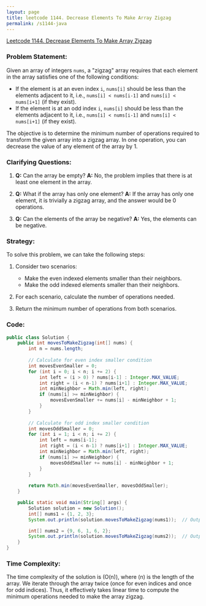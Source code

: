 ```yaml
---
layout: page
title: leetcode 1144. Decrease Elements To Make Array Zigzag
permalink: /s1144-java
---
```

[Leetcode 1144. Decrease Elements To Make Array Zigzag](https://algoadvance.github.io/algoadvance/l1144)
### Problem Statement:

Given an array of integers `nums`, a "zigzag" array requires that each element in the array satisfies one of the following conditions:
- If the element is at an even index `i`, `nums[i]` should be less than the elements adjacent to it, i.e., `nums[i] < nums[i-1]` and `nums[i] < nums[i+1]` (if they exist).
- If the element is at an odd index `i`, `nums[i]` should be less than the elements adjacent to it, i.e., `nums[i] < nums[i-1]` and `nums[i] < nums[i+1]` (if they exist).

The objective is to determine the minimum number of operations required to transform the given array into a zigzag array. In one operation, you can decrease the value of any element of the array by 1.

### Clarifying Questions:

1. **Q:** Can the array be empty?
   **A:** No, the problem implies that there is at least one element in the array.

2. **Q:** What if the array has only one element?
   **A:** If the array has only one element, it is trivially a zigzag array, and the answer would be 0 operations.

3. **Q:** Can the elements of the array be negative?
   **A:** Yes, the elements can be negative.

### Strategy:

To solve this problem, we can take the following steps:

1. Consider two scenarios:
   - Make the even indexed elements smaller than their neighbors.
   - Make the odd indexed elements smaller than their neighbors.
   
2. For each scenario, calculate the number of operations needed.

3. Return the minimum number of operations from both scenarios.

### Code:

```java
public class Solution {
    public int movesToMakeZigzag(int[] nums) {
        int n = nums.length;
        
        // Calculate for even index smaller condition
        int movesEvenSmaller = 0;
        for (int i = 0; i < n; i += 2) {
            int left = (i > 0) ? nums[i-1] : Integer.MAX_VALUE;
            int right = (i < n-1) ? nums[i+1] : Integer.MAX_VALUE;
            int minNeighbor = Math.min(left, right);
            if (nums[i] >= minNeighbor) {
                movesEvenSmaller += nums[i] - minNeighbor + 1;
            }
        }
        
        // Calculate for odd index smaller condition
        int movesOddSmaller = 0;
        for (int i = 1; i < n; i += 2) {
            int left = nums[i-1];
            int right = (i < n-1) ? nums[i+1] : Integer.MAX_VALUE;
            int minNeighbor = Math.min(left, right);
            if (nums[i] >= minNeighbor) {
                movesOddSmaller += nums[i] - minNeighbor + 1;
            }
        }
        
        return Math.min(movesEvenSmaller, movesOddSmaller);
    }

    public static void main(String[] args) {
        Solution solution = new Solution();
        int[] nums1 = {1, 2, 3};
        System.out.println(solution.movesToMakeZigzag(nums1));  // Output: 2

        int[] nums2 = {9, 6, 1, 6, 2};
        System.out.println(solution.movesToMakeZigzag(nums2));  // Output: 4
    }
}
```

### Time Complexity:

The time complexity of the solution is \(O(n)\), where \(n\) is the length of the array. We iterate through the array twice (once for even indices and once for odd indices). Thus, it effectively takes linear time to compute the minimum operations needed to make the array zigzag.

